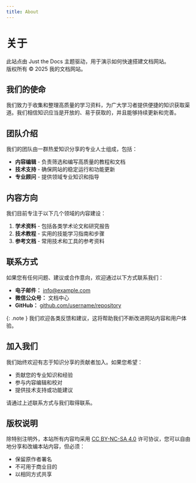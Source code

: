 ```yaml
---
title: About
---
```

# 关于

此站点由 Just the Docs 主题驱动，用于演示如何快速搭建文档网站。  
版权所有 © 2025 我的文档网站。

## 我们的使命

我们致力于收集和整理高质量的学习资料，为广大学习者提供便捷的知识获取渠道。我们相信知识应当是开放的、易于获取的，并且能够持续更新和完善。

## 团队介绍

我们的团队由一群热爱知识分享的专业人士组成，包括：

- **内容编辑** - 负责筛选和编写高质量的教程和文档
- **技术支持** - 确保网站的稳定运行和功能更新
- **专业顾问** - 提供领域专业知识和指导

## 内容方向

我们目前专注于以下几个领域的内容建设：

1. **学术资料** - 包括各类学术论文和研究报告
2. **技术教程** - 实用的技能学习指南和步骤
3. **参考文档** - 常用技术和工具的参考资料

## 联系方式

如果您有任何问题、建议或合作意向，欢迎通过以下方式联系我们：

- **电子邮件：** info@example.com
- **微信公众号：** 文档中心
- **GitHub：** [github.com/username/repository](https://github.com/username/repository)

{: .note }
我们欢迎各类反馈和建议，这将帮助我们不断改进网站内容和用户体验。

## 加入我们

我们始终欢迎有志于知识分享的贡献者加入。如果您希望：

- 贡献您的专业知识和经验
- 参与内容编辑和校对
- 提供技术支持或功能建议

请通过上述联系方式与我们取得联系。

## 版权说明

除特别注明外，本站所有内容均采用 [CC BY-NC-SA 4.0](https://creativecommons.org/licenses/by-nc-sa/4.0/) 许可协议，您可以自由地分享和改编本站内容，但必须：

- 保留原作者署名
- 不可用于商业目的
- 以相同方式共享